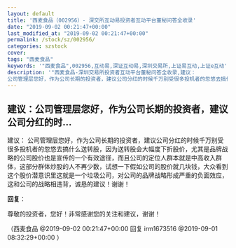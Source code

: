 ```yaml
---
layout: default
title: '西麦食品（002956）- 深交所互动易投资者互动平台董秘问答全收录'
date: "2019-09-02 00:21:47+00:00"
last_modified_at: "2019-09-02 00:21:47+00:00"
permalink: /stock/sz/002956/
categories: szstock
cover: 
tags: "西麦食品"
keywords: '"西麦食品",002956,互动易,深证互动易,深圳交易所,上证易互动,上证e互动'
description: '"西麦食品-深圳交易所投资者互动平台董秘问答全收录,建议：
公司管理层您好，作为公司长期的投资者，建议公司分红的时候千万别受很多投机者的忽悠去搞什么送转股，因为送转股会大幅度下折股价，尤其是品牌战略的公司股价也是宣传的一个有效途径，而且公司的定位人群本就是中高收入群体，这部分群体炒股的人不再少数，试想一下假如公司的股价就几块钱，大众看到这个股价潜意识里这就是一个垃圾公司，对公司的品牌战略形成严重的负面效应，这和公司的战略相违背，诚恳的建议！谢谢！"'
---
```


## 建议：公司管理层您好，作为公司长期的投资者，建议公司分红的时...

建议：
公司管理层您好，作为公司长期的投资者，建议公司分红的时候千万别受很多投机者的忽悠去搞什么送转股，因为送转股会大幅度下折股价，尤其是品牌战略的公司股价也是宣传的一个有效途径，而且公司的定位人群本就是中高收入群体，这部分群体炒股的人不再少数，试想一下假如公司的股价就几块钱，大众看到这个股价潜意识里这就是一个垃圾公司，对公司的品牌战略形成严重的负面效应，这和公司的战略相违背，诚恳的建议！谢谢！

**回复**：

尊敬的投资者，您好！非常感谢您的关注和建议，谢谢！ 

（西麦食品  @2019-09-02 00:21:47+00:00 回复 irm1673516  @2019-09-01 08:32:29+00:00 ）

